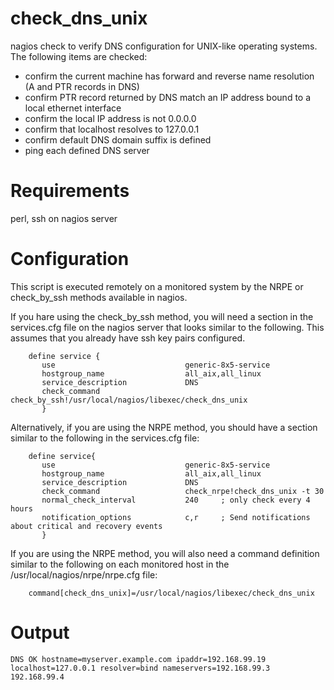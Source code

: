 # check_dns_unix
nagios check to verify DNS configuration for UNIX-like operating systems.  The following items are checked:
   - confirm the current machine has forward and reverse name resolution (A and PTR records in DNS)
   - confirm PTR record returned by DNS match an IP address bound to a local ethernet interface
   - confirm the local IP address is not 0.0.0.0
   - confirm that localhost resolves to 127.0.0.1
   - confirm default DNS domain suffix is defined
   - ping each defined DNS server
   


# Requirements
perl, ssh  on nagios server

# Configuration

This script is executed remotely on a monitored system by the NRPE or check_by_ssh  methods available in nagios.

If you hare using the check_by_ssh method, you will need a section in the services.cfg file on the nagios server that looks similar to the following.
This assumes that you already have ssh key pairs configured.
```
    define service {
       use                             generic-8x5-service
       hostgroup_name                  all_aix,all_linux
       service_description             DNS
       check_command                   check_by_ssh!/usr/local/nagios/libexec/check_dns_unix
       }
```

Alternatively, if you are using the NRPE method, you should have a section similar to the following in the services.cfg file:
```
    define service{
       use                             generic-8x5-service
       hostgroup_name                  all_aix,all_linux
       service_description             DNS
       check_command                   check_nrpe!check_dns_unix -t 30
       normal_check_interval           240     ; only check every 4 hours
       notification_options            c,r     ; Send notifications about critical and recovery events
       }
```

If you are using the NRPE method, you will also need a command definition similar to the following on each monitored host in the /usr/local/nagios/nrpe/nrpe.cfg file:
```
    command[check_dns_unix]=/usr/local/nagios/libexec/check_dns_unix
```

# Output
```
DNS OK hostname=myserver.example.com ipaddr=192.168.99.19 localhost=127.0.0.1 resolver=bind nameservers=192.168.99.3 192.168.99.4
```
